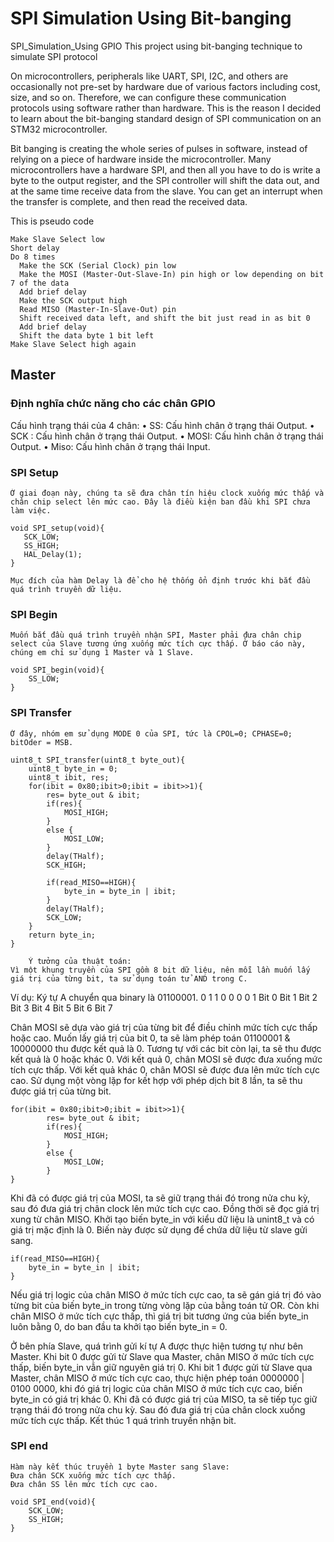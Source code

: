 # SPI Simulation Using Bit-banging
SPI_Simulation_Using GPIO
This project using bit-banging technique to simulate SPI protocol

On microcontrollers, peripherals like UART, SPI, I2C, and others are occasionally not pre-set by hardware due of various factors including cost, size, and so on. Therefore, we can configure these communication protocols using software rather than hardware.
This is the reason I decided to learn about the bit-banging standard design of SPI communication on an STM32 microcontroller.

Bit banging is creating the whole series of pulses in software, instead of relying on a piece of hardware inside the microcontroller.
Many microcontrollers have a hardware SPI, and then all you have to do is write a byte to the output register, and the SPI controller will shift the data out, and at the same time receive data from the slave. You can get an interrupt when the transfer is complete, and then read the received data.

This is pseudo code
```
Make Slave Select low  
Short delay
Do 8 times
  Make the SCK (Serial Clock) pin low 
  Make the MOSI (Master-Out-Slave-In) pin high or low depending on bit 7 of the data  
  Add brief delay  
  Make the SCK output high
  Read MISO (Master-In-Slave-Out) pin
  Shift received data left, and shift the bit just read in as bit 0   
  Add brief delay  
  Shift the data byte 1 bit left
Make Slave Select high again  
```
## Master
### Định nghĩa chức năng cho các chân GPIO
Cấu hình trạng thái của 4 chân:
•	SS: Cấu hình chân ở trạng thái Output.
•	SCK :  Cấu hình chân ở trạng thái Output.
•	MOSI: Cấu hình chân ở trạng thái Output.
•	Miso:   Cấu hình chân ở trạng thái Input.
### SPI Setup
	Ở giai đoạn này, chúng ta sẽ đưa chân tín hiệu clock xuống mức thấp và chân chip select lên mức cao. Đây là điều kiện ban đầu khi SPI chưa làm việc.
 ```
void SPI_setup(void){
	SCK_LOW;
	SS_HIGH;
	HAL_Delay(1);
}
```
	Mục đích của hàm Delay là để cho hệ thống ổn định trước khi bắt đầu quá trình truyền dữ liệu.
### SPI Begin
	Muốn bắt đầu quá trình truyền nhận SPI, Master phải đưa chân chip select của Slave tương ứng xuống mức tích cực thấp. Ở báo cáo này, chúng em chỉ sử dụng 1 Master và 1 Slave.
```
void SPI_begin(void){
	SS_LOW;
}
```
### SPI Transfer
	Ở đây, nhóm em sử dụng MODE 0 của SPI, tức là CPOL=0; CPHASE=0;  bitOder = MSB.
```
uint8_t SPI_transfer(uint8_t byte_out){
	uint8_t byte_in = 0;
	uint8_t ibit, res;
	for(ibit = 0x80;ibit>0;ibit = ibit>>1){
		res= byte_out & ibit;
		if(res){
			MOSI_HIGH;
		}
		else {
			MOSI_LOW;
		}
		delay(THalf);
		SCK_HIGH;

		if(read_MISO==HIGH){
			byte_in = byte_in | ibit;
		}
		delay(THalf);
		SCK_LOW;
	}
	return byte_in;
}
```
		Ý tưởng của thuật toán:
	Vì một khung truyền của SPI gồm 8 bit dữ liệu, nên mỗi lần muốn lấy giá trị của từng bit, ta sử dụng toán tử AND trong C. 
  Ví dụ: 
	Ký tự A chuyển qua binary là 01100001.
  0	     1 	  1	    0	    0	    0	    0	    1
Bit 0	Bit 1	Bit 2	Bit 3	Bit 4	Bit 5	Bit 6	Bit 7


Chân MOSI sẽ dựa vào giá trị của từng bit để điều chỉnh mức tích cực thấp hoặc cao. Muốn lấy giá trị của bit 0, ta sẽ làm phép toán 01100001 & 10000000 thu được kết quả là 0.
	Tương tự với các bit còn lại, ta sẽ thu được kết quả là 0 hoặc khác 0. Với kết quả 0, chân  MOSI sẽ được đưa xuống mức tích cực thấp. Với kết quả khác 0, chân  MOSI sẽ được đưa lên mức tích cực cao. 
	Sử dụng một vòng lặp for kết hợp với phép dịch bit 8 lần, ta sẽ thu được giá trị của từng bit.
```
for(ibit = 0x80;ibit>0;ibit = ibit>>1){
		res= byte_out & ibit;
		if(res){
			MOSI_HIGH;
		}
		else {
			MOSI_LOW;
		}
}
```
Khi đã có được giá trị của MOSI, ta sẽ giữ trạng thái đó trong nửa chu kỳ, sau đó đưa giá trị chân clock lên mức tích cực cao. Đồng thời sẽ đọc giá trị xung từ chân MISO. Khởi tạo biến byte_in với kiểu dữ liệu là unint8_t và có giá trị mặc định là 0. Biến này được sử dụng để chứa dữ liệu từ slave gửi sang.
```
if(read_MISO==HIGH){
    byte_in = byte_in | ibit;
}
```
Nếu giá trị logic của chân MISO ở mức tích cực cao, ta sẽ gán giá trị đó vào từng bit của biến byte_in trong từng vòng lặp của bằng toán tử OR. Còn khi chân MISO ở mức tích cực thấp, thì giá trị bit tương ứng của biến byte_in luôn bằng 0, do ban đầu ta khởi tạo biến byte_in = 0.

Ở bên phía Slave, quá trình gửi kí tự A được thực hiện tương tự như bên Master.
Khi bit 0 được gửi từ Slave qua Master, chân MISO ở mức tích cực thấp, biến byte_in vẫn giữ nguyên giá trị 0.
Khi bit 1 được gửi từ Slave qua Master, chân MISO ở mức tích cực cao, thực hiện phép toán 0000000  |  0100 0000, khi đó giá trị logic của chân MISO ở mức tích cực cao, biến byte_in có giá trị khác 0.
Khi đã có được giá trị của MISO, ta sẽ tiếp tục giữ trạng thái đó trong nửa chu kỳ. Sau đó đưa giá trị của chân clock xuống mức tích cực thấp. 
Kết thúc 1 quá trình truyền nhận bit. 

### SPI end
	Hàm này kết thúc truyền 1 byte Master sang Slave:
	Đưa chân SCK xuống mức tích cực thấp.
	Đưa chân SS lên mức tích cực cao. 
```
void SPI_end(void){
	SCK_LOW;
	SS_HIGH;
}
```


























